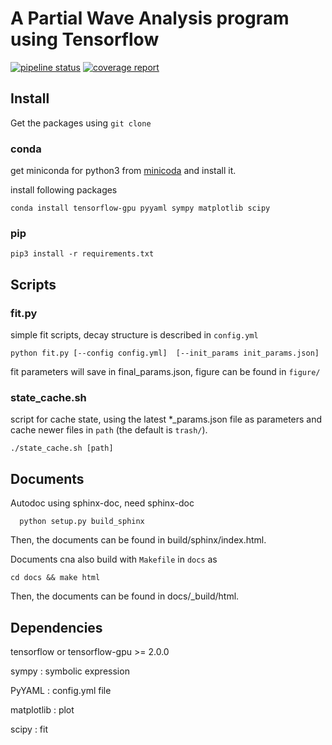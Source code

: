 
# A Partial Wave Analysis program using Tensorflow



[![pipeline status](https://gitlab.com/jiangyi15/tf-pwa/badges/dev/pipeline.svg)](https://gitlab.com/jiangyi15/tf-pwa/-/commits/dev)
[![coverage report](https://gitlab.com/jiangyi15/tf-pwa/badges/dev/coverage.svg)](https://gitlab.com/jiangyi15/tf-pwa/-/commits/dev)


## Install 

Get the packages using ```git clone```

### conda

get miniconda for python3 from [minicoda](https://docs.conda.io/en/latest/miniconda.html) and install it.

install following packages

```
conda install tensorflow-gpu pyyaml sympy matplotlib scipy
```

### pip

```
pip3 install -r requirements.txt
```

## Scripts

### fit.py

simple fit scripts, 
decay structure is described in ```config.yml```

```
python fit.py [--config config.yml]  [--init_params init_params.json]
```

fit parameters will save in final_params.json,
figure can be found in ```figure/```


### state_cache.sh

script for cache state, using the latest *_params.json file as parameters and cache newer files in ```path``` (the default is ```trash/```).

```
./state_cache.sh [path]
```

## Documents

Autodoc using sphinx-doc, need sphinx-doc 

```
  python setup.py build_sphinx 
```

Then, the documents can be found in build/sphinx/index.html.

Documents cna also build with `Makefile` in `docs` as

```
cd docs && make html
```
Then, the documents can be found in docs/_build/html.

## Dependencies

tensorflow or tensorflow-gpu >= 2.0.0 

sympy : symbolic expression

PyYAML : config.yml file

matplotlib : plot

scipy : fit

